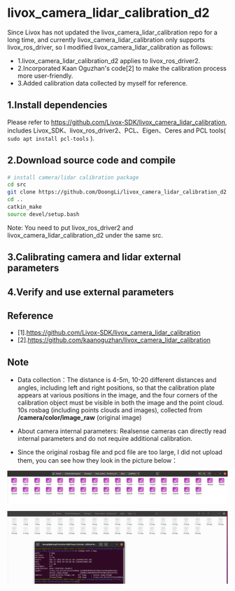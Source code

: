 # livox_camera_lidar_calibration_d2

Since Livox has not updated the livox_camera_lidar_calibration repo for a long time, and currently livox_camera_lidar_calibration only supports livox_ros_driver, so I modified livox_camera_lidar_calibration as follows:

- 1.livox_camera_lidar_calibration_d2 applies to livox_ros_driver2.
- 2.Incorporated Kaan Oguzhan's code[2] to make the calibration process more user-friendly.
- 3.Added calibration data collected by myself for reference.

## 1.Install dependencies

Please refer to https://github.com/Livox-SDK/livox_camera_lidar_calibration, includes Livox_SDK、livox_ros_driver2、PCL、Eigen、Ceres and PCL tools( `sudo apt install pcl-tools` ).

## 2.Download source code and compile

```bash
# install camera/lidar calibration package
cd src
git clone https://github.com/DoongLi/livox_camera_lidar_calibration_d2.git
cd ..
catkin_make
source devel/setup.bash
```

Note: You need to put livox_ros_driver2 and livox_camera_lidar_calibration_d2 under the same src. 

## 3.Calibrating camera and lidar external parameters

## 4.Verify and use external parameters

## Reference

- [1].https://github.com/Livox-SDK/livox_camera_lidar_calibration
- [2].https://github.com/kaanoguzhan/livox_camera_lidar_calibration

## Note

- Data collection：The distance is 4-5m, 10-20 different distances and angles, including left and right positions, so that the calibration plate appears at various positions in the image, and the four corners of the calibration object must be visible in both the image and the point cloud. 10s rosbag (including points clouds and images), collected from **/camera/color/image_raw** (original image)

- About camera internal parameters: Realsense cameras can directly read internal parameters and do not require additional calibration.

- Since the original rosbag file and pcd file are too large, I did not upload them, you can see how they look in the picture below：

![1](IMG/1.png)

![2](IMG/2.png)